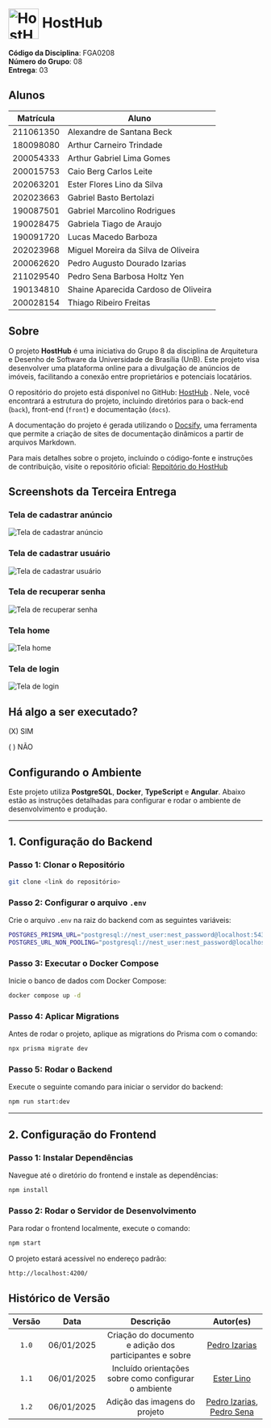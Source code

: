 # <img src="PadroesDeProjeto/image/HostHub.png" alt="HostHub" width="60px" style="vertical-align: middle;"> HostHub

**Código da Disciplina**: FGA0208<br>
**Número do Grupo**: 08<br>
**Entrega**: 03<br>

## Alunos

|Matrícula | Aluno |
| -- | -- |
| 211061350  | Alexandre de Santana Beck           |
| 180098080  | Arthur Carneiro Trindade            |
| 200054333  | Arthur Gabriel Lima Gomes           |
| 200015753  | Caio Berg Carlos Leite              |
| 202063201  | Ester Flores Lino da Silva          |
| 202023663  | Gabriel Basto Bertolazi             |
| 190087501  | Gabriel Marcolino Rodrigues         |
| 190028475  | Gabriela Tiago de Araujo            |
| 190091720  | Lucas Macedo Barboza                |
| 202023968  | Miguel Moreira da Silva de Oliveira |
| 200062620  | Pedro Augusto Dourado Izarias       |
| 211029540  | Pedro Sena Barbosa Holtz Yen        |
| 190134810  | Shaine Aparecida Cardoso de Oliveira|
| 200028154  | Thiago Ribeiro Freitas              |

## Sobre 

O projeto **HostHub** é uma iniciativa do Grupo 8 da disciplina de Arquitetura e Desenho de Software da Universidade de Brasília (UnB). Este projeto visa desenvolver uma plataforma online para a divulgação de anúncios de imóveis, facilitando a conexão entre proprietários e potenciais locatários.

O repositório do projeto está disponível no GitHub: [HostHub](https://github.com/UnBArqDsw2024-2/2024.2_G8_Aluguel_Entrega_03) . Nele, você encontrará a estrutura do projeto, incluindo diretórios para o back-end (`back`), front-end (`front`) e documentação (`docs`).

A documentação do projeto é gerada utilizando o [Docsify](https://docsify.js.org/), uma ferramenta que permite a criação de sites de documentação dinâmicos a partir de arquivos Markdown.

Para mais detalhes sobre o projeto, incluindo o código-fonte e instruções de contribuição, visite o repositório oficial: [Repoitório do HostHub](https://github.com/UnBArqDsw2024-2/2024.2_G8_Aluguel_Entrega_03)

## Screenshots da Terceira Entrega

### Tela de cadastrar anúncio
![Tela de cadastrar anúncio](PadroesDeProjeto/image/front/cadastrar-anuncio.png)

### Tela de cadastrar usuário
![Tela de cadastrar usuário](PadroesDeProjeto/image/front/cadastro.png)

### Tela de recuperar senha
![Tela de recuperar senha](PadroesDeProjeto/image/front/esqueceu-senha.png)

### Tela home
![Tela home](PadroesDeProjeto/image/front/home.png)

### Tela de login
![Tela de login](PadroesDeProjeto/image/front/login.png)

## Há algo a ser executado?

(X) SIM

( ) NÃO

## Configurando o Ambiente

Este projeto utiliza **PostgreSQL**, **Docker**, **TypeScript** e **Angular**. Abaixo estão as instruções detalhadas para configurar e rodar o ambiente de desenvolvimento e produção.

---

## **1. Configuração do Backend**

### **Passo 1: Clonar o Repositório**

```bash
git clone <link do repositório>
```

### **Passo 2: Configurar o arquivo `.env`**

Crie o arquivo `.env` na raiz do backend com as seguintes variáveis:

```bash
POSTGRES_PRISMA_URL="postgresql://nest_user:nest_password@localhost:5432/nest_database"
POSTGRES_URL_NON_POOLING="postgresql://nest_user:nest_password@localhost:5432/nest_database"
```

### **Passo 3: Executar o Docker Compose**

Inicie o banco de dados com Docker Compose:

```bash
docker compose up -d
```

### **Passo 4: Aplicar Migrations**

Antes de rodar o projeto, aplique as migrations do Prisma com o comando:

```bash
npx prisma migrate dev
```

### **Passo 5: Rodar o Backend**

Execute o seguinte comando para iniciar o servidor do backend:

```bash
npm run start:dev
```

---

## **2. Configuração do Frontend**

### **Passo 1: Instalar Dependências**

Navegue até o diretório do frontend e instale as dependências:

```bash
npm install
```

### **Passo 2: Rodar o Servidor de Desenvolvimento**

Para rodar o frontend localmente, execute o comando:

```bash
npm start
```

O projeto estará acessível no endereço padrão:

```bash
http://localhost:4200/
```

## Histórico de Versão

| Versão |    Data    |         Descrição          |  Autor(es)  |
| :----: | :--------: | :------------------------: | :---------: |
| `1.0`  | 06/01/2025 | Criação do documento e adição dos participantes e sobre | [Pedro Izarias](https://github.com/Izarias) |
| `1.1`  | 06/01/2025 | Incluído orientações sobre como configurar o ambiente | [Ester Lino](https://github.com/esteerlino) |
| `1.2`  | 06/01/2025 | Adição das imagens do projeto | [Pedro Izarias](https://github.com/Izarias), [Pedro Sena](https://github.com/pedroyen21) |
